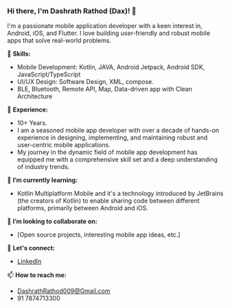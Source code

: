 
### Hi there, I'm Dashrath Rathod (Dax)! 👋

I'm a passionate mobile application developer with a keen interest in, Android, iOS, and Flutter.
I love building user-friendly and robust mobile apps that solve real-world problems.

🚀 **Skills:**
- Mobile Development: Kotlin, JAVA, Android Jetpack, Android SDK, JavaScript/TypeScript
- UI/UX Design: Software Design, XML, compose.
- BLE, Bluetooth, Remote API, Map, Data-driven app with Clean Architecture 

💼 **Experience:**
- 10+ Years.
- I am a seasoned mobile app developer with over a decade of hands-on experience in designing, implementing, and maintaining robust and user-centric mobile applications.
- My journey in the dynamic field of mobile app development has equipped me with a comprehensive skill set and a deep understanding of industry trends.

🌱 **I’m currently learning:**
- Kotlin Multiplatform Mobile and it's a technology introduced by JetBrains (the creators of Kotlin) to enable sharing code between different platforms, primarily between Android and iOS.

👯 **I’m looking to collaborate on:**
- [Open source projects, interesting mobile app ideas, etc.]

💬 **Let's connect:**
- [LinkedIn](linkedin.com/in/dashrath-rathod-a07a1776)

📫 **How to reach me:**
- DashrathRathod009@Gmail.com
- 91 7874713300

